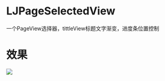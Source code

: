 # LJPageSelectedView
一个PageView选择器，tittleView标题文字渐变，进度条位置控制

# 效果
![](http://o6heygfyq.bkt.clouddn.com/PAGESELECTEDVIEW.gif?imageview?0/w/300/h/500)

